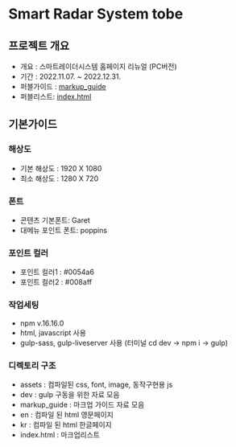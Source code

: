 # Smart Radar System tobe

## 프로젝트 개요
- 개요 : 스마트레이더시스템 홈페이지 리뉴얼 (PC버전)
- 기간 : 2022.11.07. ~ 2022.12.31.
- 퍼블가이드 : [markup_guide](https://eunseok0722.github.io/smartradarsystem/markup_guide/index.html)
- 퍼블리스트: [index.html](https://eunseok0722.github.io/smartradarsystem/index.html)

기본가이드
---
### 해상도
- 기본 해상도 : 1920 X 1080
- 최소 해상도 : 1280 X 720

### 폰트
- 콘텐츠 기본폰트: Garet
- 대메뉴 포인트 폰트: poppins

### 포인트 컬러
- 포인트 컬러1 : #0054a6
- 포인트 컬러2 : #008aff

### 작업세팅
- npm v.16.16.0
- html, javascript 사용
- gulp-sass, gulp-liveserver 사용 (터미널 cd dev -> npm i -> gulp)

### 디렉토리 구조
- assets : 컴파일된 css, font, image, 동작구현용 js
- dev : gulp 구동을 위한 자료 모음
- markup_guide : 마크업 가이드 자료 모음
- en : 컴파일 된 html 영문페이지
- kr : 컴파일 된 html 한글페이지
- index.html : 마크업리스트


